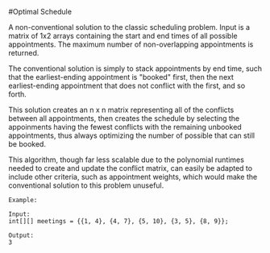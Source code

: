 #Optimal Schedule

A non-conventional solution to the classic scheduling problem.
Input is a matrix of 1x2 arrays containing the start and end 
times of all possible appointments. The maximum number of 
non-overlapping appointments is returned. 

The conventional solution is simply to stack appointments by 
end time, such that the earliest-ending appointment is "booked" 
first, then the next earliest-ending appointment that does not
conflict with the first, and so forth.

This solution creates an n x n matrix representing all of the 
conflicts between all appointments, then creates the schedule 
by selecting the appoinments having the fewest conflicts with 
the remaining unbooked appointments, thus always optimizing 
the number of possible that can still be booked.

This algorithm, though far less scalable due to the polynomial
runtimes needed to create and update the conflict matrix, can 
easily be adapted to include other criteria, such as appointment 
weights, which would make the conventional solution to this 
problem unuseful. 

	Example:

	Input:
	int[][] meetings = {{1, 4}, {4, 7}, {5, 10}, {3, 5}, {8, 9}};
    
    Output:
    3
